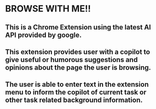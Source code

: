 # BROWSE WITH ME!!

## This is a Chrome Extension using the latest AI API provided by google.

## This extension provides user with a copilot to give useful or humorous suggestions and opinions about the page the user is browsing.

## The user is able to enter text in the extension menu to inform the copilot of current task or other task related background information.